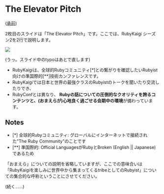 # The Elevator Pitch

([承前](https://github.com/ruby-no-kai/rubykaigi2013/blob/master/public/ids/why_are_we_here.md))

2枚目のスライドは「The Elevator Pitch」です。ここでは、RubyKaigi シーズン2を2行で説明します。

![](https://raw.github.com/ruby-no-kai/rubykaigi2013/master/app/assets/images/ids/02.elevator_pitch.png)

(うっ。スライド中のtypoはあとで直します)

* RubyKaigiは、全球的Rubyコミュニティ[*]との繋がりを確認したいRubyist向けの準国際的[**]技術カンファレンスです。
* RubyKaigiでは日本と世界の最強クラスのRubyistのトークを聞いたり交流したりでき、
* RubyConfとは異なり、 **Rubyの話についての圧倒的なクオリティを誇るコンテンツと、(おまえらが)心地良く過ごせる会期中の環境**が備わっています。

## Notes

* [*] 全球的Rubyコミュニティ: グローバルにインターネットで接続された"The Ruby Community"のことです
* [**] 準国際的: Official LanguagesがRubyとBroken (English || Japanese)であるため

「おまえら」についての説明を省略していますが、ここでの意味合いは「RubyKaigiを楽しみに世界中から集まってくるtribeとしてのRubyist」についての集合的な呼称ということにさせてください。

(続く……)
